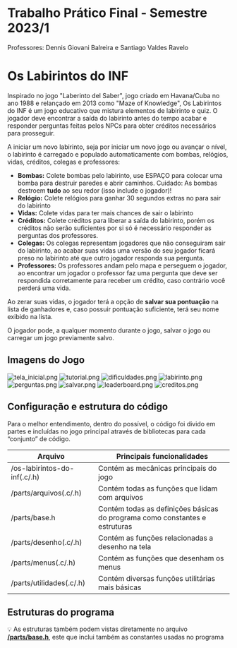 # Trabalho Prático Final - Semestre 2023/1

Professores: Dennis Giovani Balreira e Santiago Valdes Ravelo

# Os Labirintos do INF

Inspirado no jogo "Laberinto del Saber", jogo criado em Havana/Cuba no ano 1988 e relançado em 2013 como "Maze of Knowledge", Os Labirintos do INF é um jogo educativo que mistura elementos de labirinto e quiz. O jogador deve encontrar a saída do labirinto antes do tempo acabar e responder perguntas feitas pelos NPCs para obter créditos necessários para prosseguir.

A iniciar um novo labirinto, seja por iniciar um novo jogo ou avançar o nível, o labirinto é carregado e populado automaticamente com bombas, relógios, vidas, créditos, colegas e professores:

- **Bombas:** Colete bombas pelo labirinto, use ESPAÇO para colocar uma bomba para destruir paredes e abrir caminhos. Cuidado: As bombas destroem **tudo** ao seu redor (isso include o jogador)!
- **Relógio:** Colete relógios para ganhar 30 segundos extras no para sair do labirinto
- **Vidas:** Colete vidas para ter mais chances de sair o labirinto
- **Créditos:** Colete créditos para liberar a saída do labirinto, porém os créditos não serão suficientes por si só é necessário responder as perguntas dos professores.
- **Colegas:** Os colegas representam jogadores que não conseguiram sair do labirinto, ao acabar suas vidas uma versão do seu jogador ficará preso no labirinto até que outro jogador responda sua pergunta.
- **Professores:** Os professores andam pelo mapa e perseguem o jogador, ao encontrar um jogador o professor faz uma pergunta que deve ser respondida corretamente para receber um crédito, caso contrário você perderá uma vida.

Ao zerar suas vidas, o jogador terá a opção de **salvar sua pontuação** na lista de ganhadores e, caso possuir pontuação suficiente, terá seu nome exibido na lista.

O jogador pode, a qualquer momento durante o jogo, salvar o jogo ou carregar um jogo previamente salvo.

## Imagens do Jogo

![tela_inicial.png](/.github/tela_inicial.png)
![tutorial.png](/.github/tutorial.png)
![dificuldades.png](/.github/dificuldades.png)
![labirinto.png](/.github/labirinto.png)
![perguntas.png](/.github/perguntas.png)
![salvar.png](/.github/salvar.png)
![leaderboard.png](/.github/leaderboard.png)
![creditos.png](/.github/creditos.png)

## Configuração e estrutura do código

Para o melhor entendimento, dentro do possível, o código foi divido em partes e incluídas no jogo principal através de bibliotecas para cada “conjunto” de código.

| Arquivo | Principais funcionalidades |
| --- | --- |
| /os-labirintos-do-inf(.c/.h) | Contém as mecânicas principais do jogo |
| /parts/arquivos(.c/.h) | Contém todas as funções que lidam com arquivos |
| /parts/base.h | Contém todas as definições básicas do programa como constantes e estruturas |
| /parts/desenho(.c/.h) | Contém as funções relacionadas a desenho na tela |
| /parts/menus(.c/.h) | Contém as funções que desenham os menus |
| /parts/utilidades(.c/.h) | Contém diversas funções utilitárias mais básicas |

## Estruturas do programa

💡 As estruturas também podem vistas diretamente no arquivo [**/parts/base.h**](/parts/base.h), este que inclui também as constantes usadas no programa
